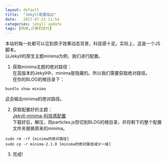 ```yaml
---
layout: default
title:  "Jekyll配置指北"
date:   2017-07-21 11:54
categories: jekyll update
tags: [网络,计算机技巧]
---
```

本站的每一处都可以见到原子效果动态背景，科技感十足。实际上，这是一个JS脚本。  
以Jekyll的原生主题minima为例，我们进行配置。  
1. 获取minima主题的绝对路径：  
在高版本的Jekyll中，minima是隐藏的。所以我们需要获取绝对路径。  
在你的BLOG的根目录下：
```
bundle show minima
```  
这会输出minima的绝对路径。  

2. 获取配置好的主题：  
[Jekyll-minima-科技感配置](/download/minima-2.1.zip)  
下载好后，解压，将particles.js剪切到BLOG的根目录，并将剩下的整个配置文件夹替换原来的minima。  
```
sudo rm -rf [minima的绝对路径]
sudo cp -r minima-2.1.0 [minima的绝对路径减少一级]
```
3. 完成!

